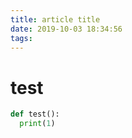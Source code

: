 ```yaml
---
title: article title
date: 2019-10-03 18:34:56
tags:
---
```

# test
```python
def test():
  print(1)
```
